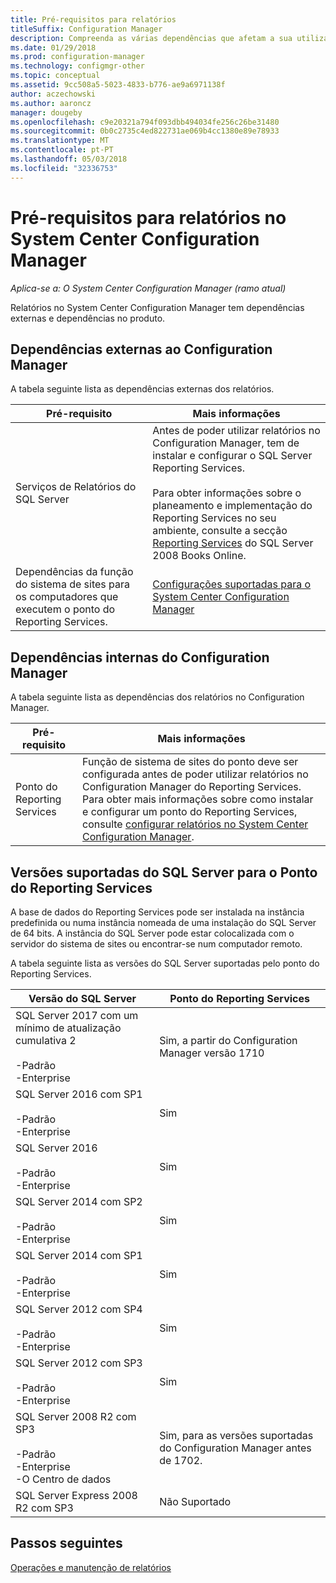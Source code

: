 ```yaml
---
title: Pré-requisitos para relatórios
titleSuffix: Configuration Manager
description: Compreenda as várias dependências que afetam a sua utilização de relatórios no System Center Configuration Manager.
ms.date: 01/29/2018
ms.prod: configuration-manager
ms.technology: configmgr-other
ms.topic: conceptual
ms.assetid: 9cc508a5-5023-4833-b776-ae9a6971138f
author: aczechowski
ms.author: aaroncz
manager: dougeby
ms.openlocfilehash: c9e20321a794f093dbb494034fe256c26be31480
ms.sourcegitcommit: 0b0c2735c4ed822731ae069b4cc1380e89e78933
ms.translationtype: MT
ms.contentlocale: pt-PT
ms.lasthandoff: 05/03/2018
ms.locfileid: "32336753"
---
```

# <a name="prerequisites-for-reporting-in-system-center-configuration-manager"></a>Pré-requisitos para relatórios no System Center Configuration Manager

*Aplica-se a: O System Center Configuration Manager (ramo atual)*

Relatórios no System Center Configuration Manager tem dependências externas e dependências no produto.  

## <a name="dependencies-external-to-configuration-manager"></a>Dependências externas ao Configuration Manager  
 A tabela seguinte lista as dependências externas dos relatórios.  

|Pré-requisito|Mais informações|  
|------------------|----------------------|  
|Serviços de Relatórios do SQL Server|Antes de poder utilizar relatórios no Configuration Manager, tem de instalar e configurar o SQL Server Reporting Services.<br /><br /> Para obter informações sobre o planeamento e implementação do Reporting Services no seu ambiente, consulte a secção [Reporting Services](http://go.microsoft.com/fwlink/p/?LinkId=212032) do SQL Server 2008 Books Online.|  
|Dependências da função do sistema de sites para os computadores que executem o ponto do Reporting Services.|[Configurações suportadas para o System Center Configuration Manager](../../../core/plan-design/configs/supported-configurations.md)|  

## <a name="dependencies-internal-to-configuration-manager"></a>Dependências internas do Configuration Manager  
 A tabela seguinte lista as dependências dos relatórios no Configuration Manager.  

|Pré-requisito|Mais informações|  
|------------------|----------------------|  
|Ponto do Reporting Services|Função de sistema de sites do ponto deve ser configurada antes de poder utilizar relatórios no Configuration Manager do Reporting Services. Para obter mais informações sobre como instalar e configurar um ponto do Reporting Services, consulte [configurar relatórios no System Center Configuration Manager](../../../core/servers/manage/configuring-reporting.md).|  

## <a name="supported-sql-server-versions-for-the-reporting-services-point"></a>Versões suportadas do SQL Server para o Ponto do Reporting Services  
 A base de dados do Reporting Services pode ser instalada na instância predefinida ou numa instância nomeada de uma instalação do SQL Server de 64 bits. A instância do SQL Server pode estar colocalizada com o servidor do sistema de sites ou encontrar-se num computador remoto.  

 A tabela seguinte lista as versões do SQL Server suportadas pelo ponto do Reporting Services.  

|Versão do SQL Server|Ponto do Reporting Services|  
|------------------------|------------------------------|
|SQL Server 2017 com um mínimo de atualização cumulativa 2<br /><br /> -Padrão<br />-Enterprise|Sim, a partir do Configuration Manager versão 1710|  
|SQL Server 2016 com SP1<br /><br /> -Padrão<br />-Enterprise|Sim| 
|SQL Server 2016<br /><br /> -Padrão<br />-Enterprise|Sim|
|SQL Server 2014 com SP2<br /><br /> -Padrão<br />-Enterprise|Sim|
|SQL Server 2014 com SP1<br /><br /> -Padrão<br />-Enterprise|Sim|
|SQL Server 2012 com SP4 <br /><br /> -Padrão<br />-Enterprise|Sim|  
|SQL Server 2012 com SP3 <br /><br /> -Padrão<br />-Enterprise|Sim|  
|SQL Server 2008 R2 com SP3<br /><br /> -Padrão<br />-Enterprise<br />-O Centro de dados|Sim, para as versões suportadas do Configuration Manager antes de 1702.|  
|SQL Server Express 2008 R2 com SP3|Não Suportado| 




## <a name="next-steps"></a>Passos seguintes
[Operações e manutenção de relatórios](operations-and-maintenance-for-reporting.md)
